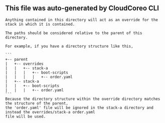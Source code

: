 ## This file was auto-generated by CloudCoreo CLI
	Anything contained in this directory will act as an override for the stack in which it is contained.

	The paths should be considered relative to the parent of this directory.

	For example, if you have a directory structure like this,
	
	```
	+-- parent
	|   +-- overrides
	|   |   +-- stack-a
	|   |   |   +-- boot-scripts
	|   |   |   |   +-- order.yaml
	|   +-- stack-a
	|   |   +-- boot-scripts
	|   |   |   +-- order.yaml
	```
	Because the directory structure within the override directory matches the structure of the parent,
	the 'order.yaml' file will be ignored in the stack-a directory and instead the overrides/stack-a order.yaml
	file will be used.